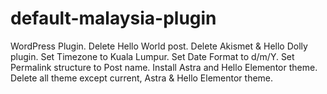 # default-malaysia-plugin
 WordPress Plugin. Delete Hello World post. Delete Akismet & Hello Dolly plugin. Set Timezone to Kuala Lumpur. Set Date Format to d/m/Y. Set Permalink structure to Post name. Install Astra and Hello Elementor theme. Delete all theme except current, Astra & Hello Elementor theme.
